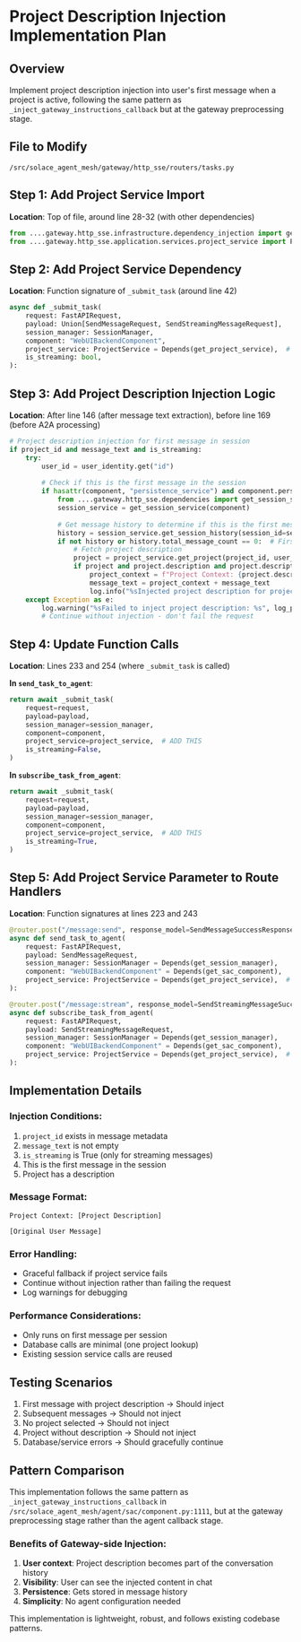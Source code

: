 # Project Description Injection Implementation Plan

## Overview
Implement project description injection into user's first message when a project is active, following the same pattern as `_inject_gateway_instructions_callback` but at the gateway preprocessing stage.

## File to Modify
`/src/solace_agent_mesh/gateway/http_sse/routers/tasks.py`

## Step 1: Add Project Service Import
**Location**: Top of file, around line 28-32 (with other dependencies)
```python
from ....gateway.http_sse.infrastructure.dependency_injection import get_project_service
from ....gateway.http_sse.application.services.project_service import ProjectService
```

## Step 2: Add Project Service Dependency
**Location**: Function signature of `_submit_task` (around line 42)
```python
async def _submit_task(
    request: FastAPIRequest,
    payload: Union[SendMessageRequest, SendStreamingMessageRequest],
    session_manager: SessionManager,
    component: "WebUIBackendComponent",
    project_service: ProjectService = Depends(get_project_service),  # ADD THIS
    is_streaming: bool,
):
```

## Step 3: Add Project Description Injection Logic
**Location**: After line 146 (after message text extraction), before line 169 (before A2A processing)

```python
# Project description injection for first message in session
if project_id and message_text and is_streaming:
    try:
        user_id = user_identity.get("id")
        
        # Check if this is the first message in the session
        if hasattr(component, "persistence_service") and component.persistence_service:
            from ....gateway.http_sse.dependencies import get_session_service
            session_service = get_session_service(component)
            
            # Get message history to determine if this is the first message
            history = session_service.get_session_history(session_id=session_id, user_id=user_id)
            if not history or history.total_message_count == 0:  # First message
                # Fetch project description
                project = project_service.get_project(project_id, user_id)
                if project and project.description and project.description.strip():
                    project_context = f"Project Context: {project.description.strip()}\n\n"
                    message_text = project_context + message_text
                    log.info("%sInjected project description for project: %s", log_prefix, project_id)
    except Exception as e:
        log.warning("%sFailed to inject project description: %s", log_prefix, e)
        # Continue without injection - don't fail the request
```

## Step 4: Update Function Calls
**Location**: Lines 233 and 254 (where `_submit_task` is called)

**In `send_task_to_agent`**:
```python
return await _submit_task(
    request=request,
    payload=payload,
    session_manager=session_manager,
    component=component,
    project_service=project_service,  # ADD THIS
    is_streaming=False,
)
```

**In `subscribe_task_from_agent`**:
```python
return await _submit_task(
    request=request,
    payload=payload,
    session_manager=session_manager,
    component=component,
    project_service=project_service,  # ADD THIS
    is_streaming=True,
)
```

## Step 5: Add Project Service Parameter to Route Handlers
**Location**: Function signatures at lines 223 and 243

```python
@router.post("/message:send", response_model=SendMessageSuccessResponse)
async def send_task_to_agent(
    request: FastAPIRequest,
    payload: SendMessageRequest,
    session_manager: SessionManager = Depends(get_session_manager),
    component: "WebUIBackendComponent" = Depends(get_sac_component),
    project_service: ProjectService = Depends(get_project_service),  # ADD THIS
):

@router.post("/message:stream", response_model=SendStreamingMessageSuccessResponse)
async def subscribe_task_from_agent(
    request: FastAPIRequest,
    payload: SendStreamingMessageRequest,
    session_manager: SessionManager = Depends(get_session_manager),
    component: "WebUIBackendComponent" = Depends(get_sac_component),
    project_service: ProjectService = Depends(get_project_service),  # ADD THIS
):
```

## Implementation Details

### Injection Conditions:
1. `project_id` exists in message metadata
2. `message_text` is not empty
3. `is_streaming` is True (only for streaming messages)
4. This is the first message in the session
5. Project has a description

### Message Format:
```
Project Context: [Project Description]

[Original User Message]
```

### Error Handling:
- Graceful fallback if project service fails
- Continue without injection rather than failing the request
- Log warnings for debugging

### Performance Considerations:
- Only runs on first message per session
- Database calls are minimal (one project lookup)
- Existing session service calls are reused

## Testing Scenarios
1. First message with project description → Should inject
2. Subsequent messages → Should not inject
3. No project selected → Should not inject
4. Project without description → Should not inject
5. Database/service errors → Should gracefully continue

## Pattern Comparison
This implementation follows the same pattern as `_inject_gateway_instructions_callback` in `/src/solace_agent_mesh/agent/sac/component.py:1111`, but at the gateway preprocessing stage rather than the agent callback stage.

### Benefits of Gateway-side Injection:
1. **User context**: Project description becomes part of the conversation history
2. **Visibility**: User can see the injected content in chat
3. **Persistence**: Gets stored in message history
4. **Simplicity**: No agent configuration needed

This implementation is lightweight, robust, and follows existing codebase patterns.
